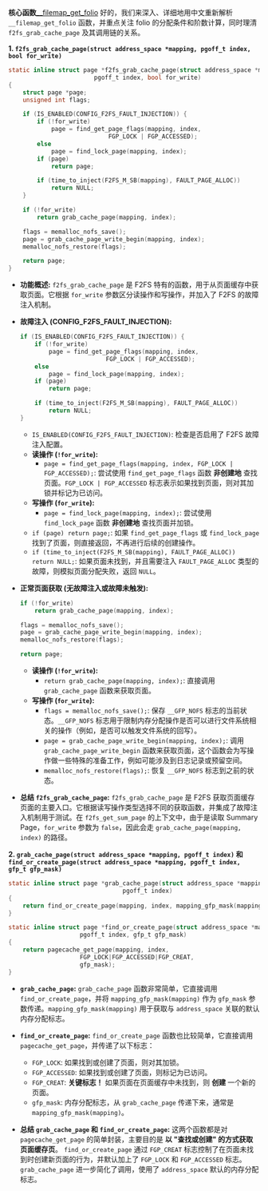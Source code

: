 **核心函数**[__filemap_get_folio](https://github.com/sigmanature/learn_os_note/blob/main/6.13.1%E5%86%85%E6%A0%B8%E6%96%87%E6%A1%A3%E6%B3%A8%E9%87%8A/mm/filemap.c/__filemap_get_folio.md)
  好的，我们来深入、详细地用中文重新解析 `__filemap_get_folio` 函数，并重点关注 folio 的分配条件和阶数计算，同时理清 `f2fs_grab_cache_page` 及其调用链的关系。

**1. `f2fs_grab_cache_page(struct address_space *mapping, pgoff_t index, bool for_write)`**

```c
static inline struct page *f2fs_grab_cache_page(struct address_space *mapping,
						pgoff_t index, bool for_write)
{
	struct page *page;
	unsigned int flags;

	if (IS_ENABLED(CONFIG_F2FS_FAULT_INJECTION)) {
		if (!for_write)
			page = find_get_page_flags(mapping, index,
							FGP_LOCK | FGP_ACCESSED);
		else
			page = find_lock_page(mapping, index);
		if (page)
			return page;

		if (time_to_inject(F2FS_M_SB(mapping), FAULT_PAGE_ALLOC))
			return NULL;
	}

	if (!for_write)
		return grab_cache_page(mapping, index);

	flags = memalloc_nofs_save();
	page = grab_cache_page_write_begin(mapping, index);
	memalloc_nofs_restore(flags);

	return page;
}
```

*   **功能概述:** `f2fs_grab_cache_page` 是 F2FS 特有的函数，用于从页面缓存中获取页面。它根据 `for_write` 参数区分读操作和写操作，并加入了 F2FS 的故障注入机制。

*   **故障注入 (CONFIG_F2FS_FAULT_INJECTION):**
    ```c
    if (IS_ENABLED(CONFIG_F2FS_FAULT_INJECTION)) {
        if (!for_write)
            page = find_get_page_flags(mapping, index,
                            FGP_LOCK | FGP_ACCESSED);
        else
            page = find_lock_page(mapping, index);
        if (page)
            return page;

        if (time_to_inject(F2FS_M_SB(mapping), FAULT_PAGE_ALLOC))
            return NULL;
    }
    ```
    *   `IS_ENABLED(CONFIG_F2FS_FAULT_INJECTION)`:  检查是否启用了 F2FS 故障注入配置。
    *   **读操作 (`!for_write`):**
        *   `page = find_get_page_flags(mapping, index, FGP_LOCK | FGP_ACCESSED);`:  尝试使用 `find_get_page_flags` 函数 **非创建地** 查找页面。`FGP_LOCK | FGP_ACCESSED` 标志表示如果找到页面，则对其加锁并标记为已访问。
    *   **写操作 (`for_write`):**
        *   `page = find_lock_page(mapping, index);`:  尝试使用 `find_lock_page` 函数 **非创建地** 查找页面并加锁。
    *   `if (page) return page;`:  如果 `find_get_page_flags` 或 `find_lock_page` 找到了页面，则直接返回，不再进行后续的创建操作。
    *   `if (time_to_inject(F2FS_M_SB(mapping), FAULT_PAGE_ALLOC)) return NULL;`:  如果页面未找到，并且需要注入 `FAULT_PAGE_ALLOC` 类型的故障，则模拟页面分配失败，返回 `NULL`。

*   **正常页面获取 (无故障注入或故障未触发):**
    ```c
    if (!for_write)
        return grab_cache_page(mapping, index);

    flags = memalloc_nofs_save();
    page = grab_cache_page_write_begin(mapping, index);
    memalloc_nofs_restore(flags);

    return page;
    ```
    *   **读操作 (`!for_write`):**
        *   `return grab_cache_page(mapping, index);`:  直接调用 `grab_cache_page` 函数来获取页面。
    *   **写操作 (`for_write`):**
        *   `flags = memalloc_nofs_save();`:  保存 `__GFP_NOFS` 标志的当前状态。`__GFP_NOFS` 标志用于限制内存分配操作是否可以进行文件系统相关的操作（例如，是否可以触发文件系统的回写）。
        *   `page = grab_cache_page_write_begin(mapping, index);`:  调用 `grab_cache_page_write_begin` 函数来获取页面，这个函数会为写操作做一些特殊的准备工作，例如可能涉及到日志记录或预留空间。
        *   `memalloc_nofs_restore(flags);`:  恢复 `__GFP_NOFS` 标志到之前的状态。

*   **总结 `f2fs_grab_cache_page`:**  `f2fs_grab_cache_page` 是 F2FS 获取页面缓存页面的主要入口。它根据读写操作类型选择不同的获取函数，并集成了故障注入机制用于测试。在 `f2fs_get_sum_page` 的上下文中，由于是读取 Summary Page，`for_write` 参数为 `false`，因此会走 `grab_cache_page(mapping, index)` 的路径。

**2. `grab_cache_page(struct address_space *mapping, pgoff_t index)` 和 `find_or_create_page(struct address_space *mapping, pgoff_t index, gfp_t gfp_mask)`**

```c
static inline struct page *grab_cache_page(struct address_space *mapping,
								pgoff_t index)
{
	return find_or_create_page(mapping, index, mapping_gfp_mask(mapping));
}

static inline struct page *find_or_create_page(struct address_space *mapping,
					pgoff_t index, gfp_t gfp_mask)
{
	return pagecache_get_page(mapping, index,
					FGP_LOCK|FGP_ACCESSED|FGP_CREAT,
					gfp_mask);
}
```

*   **`grab_cache_page`:**  `grab_cache_page` 函数非常简单，它直接调用 `find_or_create_page`，并将 `mapping_gfp_mask(mapping)` 作为 `gfp_mask` 参数传递。`mapping_gfp_mask(mapping)` 用于获取与 `address_space` 关联的默认内存分配标志。

*   **`find_or_create_page`:**  `find_or_create_page` 函数也比较简单，它直接调用 `pagecache_get_page`，并传递了以下标志：
    *   `FGP_LOCK`:  如果找到或创建了页面，则对其加锁。
    *   `FGP_ACCESSED`:  如果找到或创建了页面，则标记为已访问。
    *   `FGP_CREAT`:  **关键标志！**  如果页面在页面缓存中未找到，则 **创建** 一个新的页面。
    *   `gfp_mask`:  内存分配标志，从 `grab_cache_page` 传递下来，通常是 `mapping_gfp_mask(mapping)`。

*   **总结 `grab_cache_page` 和 `find_or_create_page`:**  这两个函数都是对 `pagecache_get_page` 的简单封装，主要目的是 **以 "查找或创建" 的方式获取页面缓存页**。 `find_or_create_page` 通过 `FGP_CREAT` 标志控制了在页面未找到时创建新页面的行为，并默认加上了 `FGP_LOCK` 和 `FGP_ACCESSED` 标志。 `grab_cache_page` 进一步简化了调用，使用了 `address_space` 默认的内存分配标志。